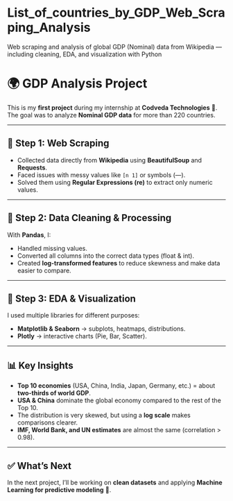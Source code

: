 # List_of_countries_by_GDP_Web_Scraping_Analysis
Web scraping and analysis of global GDP (Nominal) data from Wikipedia — including cleaning, EDA, and visualization with Python

# 🌍 GDP Analysis Project

This is my **first project** during my internship at **Codveda Technologies** 🚀.  
The goal was to analyze **Nominal GDP data** for more than 220 countries.  

---

## 🔹 Step 1: Web Scraping
- Collected data directly from **Wikipedia** using **BeautifulSoup** and **Requests**.  
- Faced issues with messy values like `[n 1]` or symbols (—).  
- Solved them using **Regular Expressions (re)** to extract only numeric values.  

---

## 🔹 Step 2: Data Cleaning & Processing
With **Pandas**, I:  
- Handled missing values.  
- Converted all columns into the correct data types (float & int).  
- Created **log-transformed features** to reduce skewness and make data easier to compare.  

---

## 🔹 Step 3: EDA & Visualization
I used multiple libraries for different purposes:  
- **Matplotlib & Seaborn** → subplots, heatmaps, distributions.  
- **Plotly** → interactive charts (Pie, Bar, Scatter).  

---

## 📊 Key Insights
- **Top 10 economies** (USA, China, India, Japan, Germany, etc.) = about **two-thirds of world GDP**.  
- **USA & China** dominate the global economy compared to the rest of the Top 10.  
- The distribution is very skewed, but using a **log scale** makes comparisons clearer.  
- **IMF, World Bank, and UN estimates** are almost the same (correlation > 0.98).  

---

## ✅ What’s Next
In the next project, I’ll be working on **clean datasets** and applying **Machine Learning for predictive modeling** 🤖.
